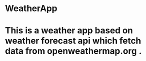# WeatherApp
# This is a weather app based on weather forecast api which fetch data from openweathermap.org .
